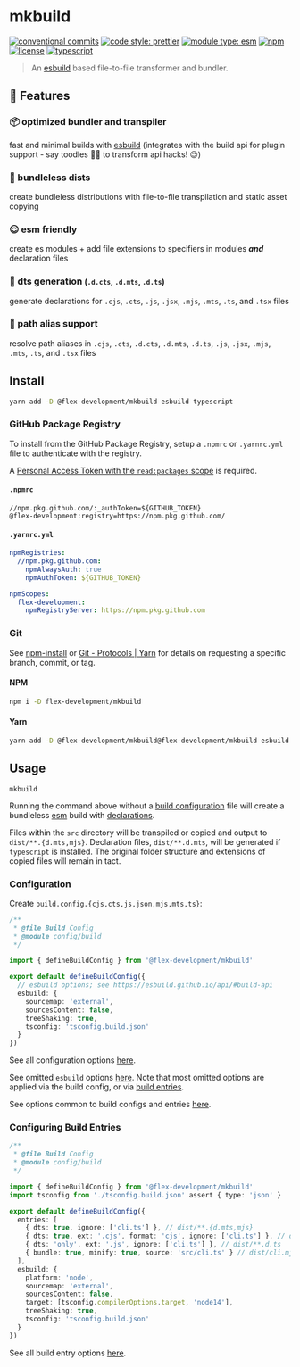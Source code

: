 # mkbuild

[![conventional commits](https://img.shields.io/badge/conventional%20commits-1.0.0-yellow.svg)](https://conventionalcommits.org)
[![code style: prettier](https://img.shields.io/badge/code_style-prettier-ff69b4.svg)](https://github.com/prettier/prettier)
[![module type: esm](https://img.shields.io/badge/module%20type-esm-brightgreen)](https://github.com/voxpelli/badges-cjs-esm)
[![npm](https://img.shields.io/npm/v/@flex-development/mkbuild.svg)](https://npmjs.com/package/@flex-development/mkbuild)
[![license](https://img.shields.io/github/license/flex-development/mkbuild.svg)](LICENSE.md)
[![typescript](https://badgen.net/badge/-/typescript?color=2a72bc&icon=typescript&label)](https://typescriptlang.org)

> An [esbuild][1] based file-to-file transformer and bundler.

## :eyes: Features

### :package: optimized bundler and transpiler

fast and minimal builds with [esbuild][1] (integrates with the build api for
plugin support - say toodles 👋🏾 to transform api hacks! :wink:)

### :file_folder: bundleless dists

create bundleless distributions with file-to-file transpilation and static asset
copying

### :relieved: esm friendly

create es modules + add file extensions to specifiers in modules **_and_**
declaration files

### :bookmark_tabs: dts generation <small>(`.d.cts`, `.d.mts`, `.d.ts`)</small>

generate declarations for `.cjs`, `.cts`, `.js`, `.jsx`, `.mjs`, `.mts`, `.ts`,
and `.tsx` files

### :dna: path alias support

resolve path aliases in `.cjs`, `.cts`, `.d.cts`, `.d.mts`, `.d.ts`, `.js`,
`.jsx`, `.mjs`, `.mts`, `.ts`, and `.tsx` files

## Install

```sh
yarn add -D @flex-development/mkbuild esbuild typescript
```

### GitHub Package Registry

To install from the GitHub Package Registry, setup a `.npmrc` or `.yarnrc.yml`
file to authenticate with the registry.

A [Personal Access Token with the `read:packages` scope][2] is required.

#### `.npmrc`

```utf-8
//npm.pkg.github.com/:_authToken=${GITHUB_TOKEN}
@flex-development:registry=https://npm.pkg.github.com/
```

#### `.yarnrc.yml`

```yaml
npmRegistries:
  //npm.pkg.github.com:
    npmAlwaysAuth: true
    npmAuthToken: ${GITHUB_TOKEN}

npmScopes:
  flex-development:
    npmRegistryServer: https://npm.pkg.github.com
```

### Git

See [npm-install][3] or [Git - Protocols | Yarn][4] for details on requesting a
specific branch, commit, or tag.

#### NPM

```sh
npm i -D flex-development/mkbuild
```

#### Yarn

```sh
yarn add -D @flex-development/mkbuild@flex-development/mkbuild esbuild typescript
```

## Usage

```shell
mkbuild
```

Running the command above without a [build configuration](#configuration) file
will create a bundleless [esm][5] build with [declarations][6].

Files within the `src` directory will be transpiled or copied and output to
`dist/**.{d.mts,mjs}`. Declaration files, `dist/**.d.mts`, will be generated if
`typescript` is installed. The original folder structure and extensions of
copied files will remain in tact.

### Configuration

Create `build.config.{cjs,cts,js,json,mjs,mts,ts}`:

```typescript
/**
 * @file Build Config
 * @module config/build
 */

import { defineBuildConfig } from '@flex-development/mkbuild'

export default defineBuildConfig({
  // esbuild options; see https://esbuild.github.io/api/#build-api
  esbuild: {
    sourcemap: 'external',
    sourcesContent: false,
    treeShaking: true,
    tsconfig: 'tsconfig.build.json'
  }
})
```

See all configuration options [here](src/interfaces/config).

See omitted `esbuild` options [here](src/types/esbuild-options). Note that most
omitted options are applied via the build config, or via [build
entries](#configuring-build-entries).

See options common to build configs and entries [here](src/interfaces/options).

### Configuring Build Entries

```typescript
/**
 * @file Build Config
 * @module config/build
 */

import { defineBuildConfig } from '@flex-development/mkbuild'
import tsconfig from './tsconfig.build.json' assert { type: 'json' }

export default defineBuildConfig({
  entries: [
    { dts: true, ignore: ['cli.ts'] }, // dist/**.{d.mts,mjs}
    { dts: true, ext: '.cjs', format: 'cjs', ignore: ['cli.ts'] }, // dist/**.{cjs,d.cts}
    { dts: 'only', ext: '.js', ignore: ['cli.ts'] }, // dist/**.d.ts
    { bundle: true, minify: true, source: 'src/cli.ts' } // dist/cli.mjs
  ],
  esbuild: {
    platform: 'node',
    sourcemap: 'external',
    sourcesContent: false,
    target: [tsconfig.compilerOptions.target, 'node14'],
    treeShaking: true,
    tsconfig: 'tsconfig.build.json'
  }
})
```

See all build entry options [here](src/interfaces/entry).

[1]: https://esbuild.github.io
[2]:
    https://docs.github.com/packages/learn-github-packages/about-permissions-for-github-packages#about-scopes-and-permissions-for-package-registries
[3]: https://docs.npmjs.com/cli/v8/commands/npm-install#description
[4]: https://yarnpkg.com/features/protocols#git
[5]: https://nodejs.org/api/esm.html
[6]: https://www.typescriptlang.org/docs/handbook/2/type-declarations.html
